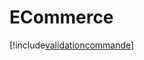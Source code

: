 # ECommerce

[!include[validationcommande](ecommerce.validationcommande.autogen.md)]

























